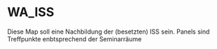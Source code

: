 # WA_ISS

Diese Map soll eine Nachbildung der (besetzten) ISS sein. Panels sind Treffpunkte enbtsprechend der Seminarräume
